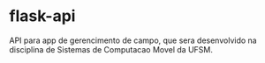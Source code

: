 # flask-api
API para app de gerencimento de campo, que sera desenvolvido na disciplina de Sistemas de Computacao Movel da UFSM.
